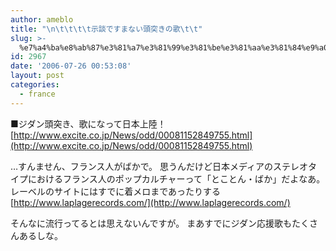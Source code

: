 ```yaml
---
author: ameblo
title: "\n\t\t\t\t示談ですまない頭突きの歌\t\t"
slug: >-
  %e7%a4%ba%e8%ab%87%e3%81%a7%e3%81%99%e3%81%be%e3%81%aa%e3%81%84%e9%a0%ad%e7%aa%81%e3%81%8d%e3%81%ae%e6%ad%8c
id: 2967
date: '2006-07-26 00:53:08'
layout: post
categories:
  - france
---
```


■ジダン頭突き、歌になって日本上陸！ [http://www.excite.co.jp/News/odd/00081152849755.html](http://www.excite.co.jp/News/odd/00081152849755.html)

…すんません、フランス人がばかで。 思うんだけど日本メディアのステレオタイプにおけるフランス人のポップカルチャーって「とことん・ばか」だよなあ。 レーベルのサイトにはすでに着メロまであったりする [http://www.laplagerecords.com/](http://www.laplagerecords.com/)

そんなに流行ってるとは思えないんですが。 まあすでにジダン応援歌もたくさんあるしな。